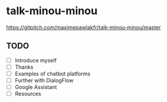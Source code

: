 # talk-minou-minou

https://gitpitch.com/maximepawlakfr/talk-minou-minou/master

## TODO
- [ ] Introduce myself
- [ ] Thanks
- [ ] Examples of chatbot platforms
- [ ] Further with DialogFlow
- [ ] Google Assistant
- [ ] Resources
